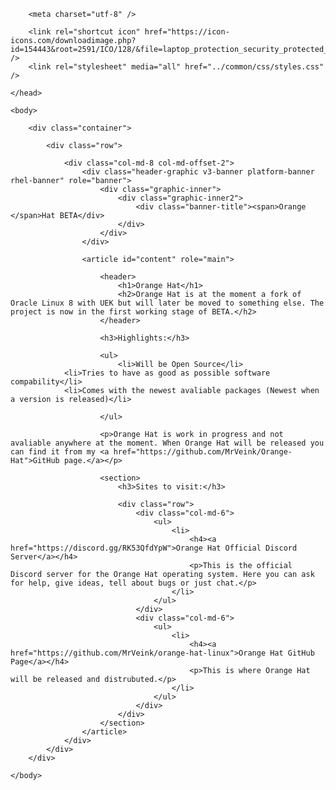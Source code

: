 <html lang="en">
    <head>
        <title>Orange Hat</title>

        <meta charset="utf-8" />

        <link rel="shortcut icon" href="https://icon-icons.com/downloadimage.php?id=154443&root=2591/ICO/128/&file=laptop_protection_security_protected_icon_154443.ico" />
        <link rel="stylesheet" media="all" href="../common/css/styles.css" />

    </head>

    <body>

        <div class="container">
            
            <div class="row">

                <div class="col-md-8 col-md-offset-2">
                    <div class="header-graphic v3-banner platform-banner rhel-banner" role="banner">
                        <div class="graphic-inner">
                            <div class="graphic-inner2">
                                <div class="banner-title"><span>Orange </span>Hat BETA</div>
                            </div>
                        </div>
                    </div>

                    <article id="content" role="main">

                        <header>
                            <h1>Orange Hat</h1>
                            <h2>Orange Hat is at the moment a fork of Oracle Linux 8 with UEK but will later be moved to something else. The project is now in the first working stage of BETA.</h2>
                        </header>

                        <h3>Highlights:</h3>

                        <ul>
                            <li>Will be Open Source</li>
			    <li>Tries to have as good as possible software compability</li>
			    <li>Comes with the newest avaliable packages (Newest when a version is released)</li>
			    
                        </ul>

                        <p>Orange Hat is work in progress and not avaliable anywhere at the moment. When Orange Hat will be released you can find it from my <a href="https://github.com/MrVeink/Orange-Hat">GitHub page.</a></p>

                        <section>
                            <h3>Sites to visit:</h3>

                            <div class="row">
                                <div class="col-md-6">
                                    <ul>
                                        <li>
                                            <h4><a href="https://discord.gg/RK53QfdYpW">Orange Hat Official Discord Server</a></h4>
                                            <p>This is the official Discord server for the Orange Hat operating system. Here you can ask for help, give ideas, tell about bugs or just chat.</p>
                                        </li>
                                    </ul>
                                </div>
                                <div class="col-md-6">
                                    <ul>
                                        <li>
                                            <h4><a href="https://github.com/MrVeink/orange-hat-linux">Orange Hat GitHub Page</a></h4>
                                            <p>This is where Orange Hat will be released and distrubuted.</p>
                                        </li>
                                    </ul>
                                </div>
                            </div>
                        </section>
                    </article>
                </div>
            </div>
        </div>

    </body>
</html>
